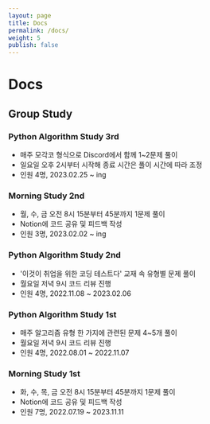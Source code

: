 ```yaml
---
layout: page
title: Docs
permalink: /docs/
weight: 5
publish: false
---
```


# **Docs**

## Group Study

### Python Algorithm Study 3rd

- 매주 모각코 형식으로 Discord에서 함께 1~2문제 풀이
- 일요일 오후 2시부터 시작해 종료 시간은 풀이 시간에 따라 조정
- 인원 4명, 2023.02.25 ~ ing

### Morning Study 2nd

- 월, 수, 금 오전 8시 15분부터 45분까지 1문제 풀이
- Notion에 코드 공유 및 피드백 작성
- 인원 3명, 2023.02.02 ~ ing

### Python Algorithm Study 2nd

- '이것이 취업을 위한 코딩 테스트다' 교재 속 유형별 문제 풀이
- 월요일 저녁 9시 코드 리뷰 진행
- 인원 4명, 2022.11.08 ~ 2023.02.06

### Python Algorithm Study 1st

- 매주 알고리즘 유형 한 가지에 관련된 문제 4~5개 풀이
- 월요일 저녁 9시 코드 리뷰 진행
- 인원 4명, 2022.08.01 ~ 2022.11.07

### Morning Study 1st

- 화, 수, 목, 금 오전 8시 15분부터 45분까지 1문제 풀이
- Notion에 코드 공유 및 피드백 작성
- 인원 7명, 2022.07.19 ~ 2023.11.11

